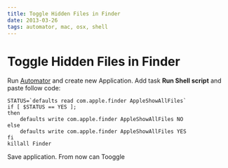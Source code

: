 ```yaml
---
title: Toggle Hidden Files in Finder
date: 2013-03-26
tags: automator, mac, osx, shell
---
```



# Toggle Hidden Files in Finder

Run [Automator](http://en.wikipedia.org/wiki/Automator_(software)) and create new Application. Add task **Run Shell script** and paste follow code:

```
STATUS=`defaults read com.apple.finder AppleShowAllFiles`
if [ $STATUS == YES ];
then
    defaults write com.apple.finder AppleShowAllFiles NO
else
    defaults write com.apple.finder AppleShowAllFiles YES
fi
killall Finder
```

 Save application. From now can Tooggle
